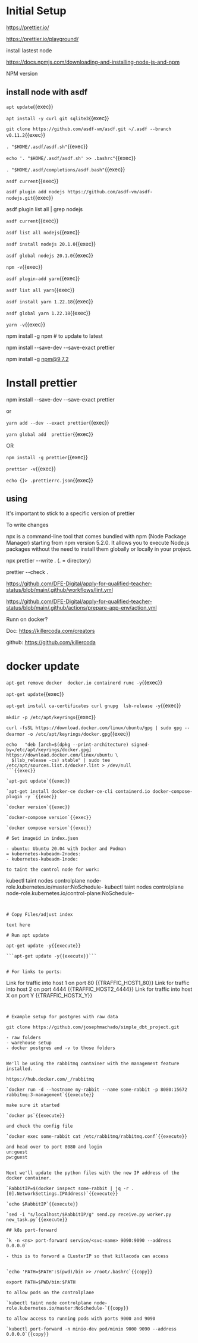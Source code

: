 
# Initial Setup

https://prettier.io/

https://prettier.io/playground/


install lastest node

https://docs.npmjs.com/downloading-and-installing-node-js-and-npm

NPM version

## install node with asdf

`apt update`{{exec}}

`apt install -y curl git sqlite3`{{exec}}

`git clone https://github.com/asdf-vm/asdf.git ~/.asdf --branch v0.11.2`{{exec}}

`. "$HOME/.asdf/asdf.sh"`{{exec}}

`echo '. "$HOME/.asdf/asdf.sh' >> .bashrc"`{{exec}}


`. "$HOME/.asdf/completions/asdf.bash"`{{exec}}

`asdf current`{{exec}}

`asdf plugin add nodejs https://github.com/asdf-vm/asdf-nodejs.git`{{exec}}

asdf plugin list all | grep nodejs

`asdf current`{{exec}}

`asdf list all nodejs`{{exec}}

`asdf install nodejs 20.1.0`{{exec}}

`asdf global nodejs 20.1.0`{{exec}}

`npm -v`{{exec}}

`asdf plugin-add yarn`{{exec}}


`asdf list all yarn`{{exec}}

`asdf install yarn 1.22.18`{{exec}}

`asdf global yarn 1.22.18`{{exec}}

`yarn -v`{{exec}}

npm install -g npm  # to update to latest

npm install --save-dev --save-exact prettier

npm install -g npm@9.7.2

# Install prettier

npm install --save-dev --save-exact prettier

or

`yarn add --dev --exact prettier`{{exec}}


`yarn global add  prettier`{{exec}}




OR

`npm install -g prettier`{{exec}}

`prettier -v`{{exec}}

`echo {}> .prettierrc.json`{{exec}}

## using

It's important to stick to a specific version of prettier

To write changes

npx is a command-line tool that comes bundled with npm (Node Package Manager) starting from npm version 5.2.0. It allows you to execute Node.js packages without the need to install them globally or locally in your project.

npx prettier --write .   (. = directory)

prettier --check .



https://github.com/DFE-Digital/apply-for-qualified-teacher-status/blob/main/.github/workflows/lint.yml

https://github.com/DFE-Digital/apply-for-qualified-teacher-status/blob/main/.github/actions/prepare-app-env/action.yml

Runn on docker?


Doc: https://killercoda.com/creators

github: https://github.com/killercoda

# docker update

`apt-get remove docker  docker.io containerd runc -y`{{exec}}   

`apt-get update`{{exec}}   

`apt-get install ca-certificates curl gnupg  lsb-release -y`{{exec}}   

`mkdir -p /etc/apt/keyrings`{{exec}}   

`curl -fsSL https://download.docker.com/linux/ubuntu/gpg | sudo gpg --dearmor -o /etc/apt/keyrings/docker.gpg`{{exec}}   

```
echo   "deb [arch=$(dpkg --print-architecture) signed-by=/etc/apt/keyrings/docker.gpg] https://download.docker.com/linux/ubuntu \
  $(lsb_release -cs) stable" | sudo tee /etc/apt/sources.list.d/docker.list > /dev/null
```{{exec}}   

`apt-get update`{{exec}}   

`apt-get install docker-ce docker-ce-cli containerd.io docker-compose-plugin -y `{{exec}}   

`docker version`{{exec}}   

`docker-compose version`{{exec}}   

`docker compose version`{{exec}}

# Set imageid in index.json

- ubuntu: Ubuntu 20.04 with Docker and Podman
= kubernetes-kubeadm-2nodes: 
- kubernetes-kubeadm-1node:

to taint the control node for work:

```
kubectl taint nodes controlplane node-role.kubernetes.io/master:NoSchedule-
kubectl taint nodes controlplane node-role.kubernetes.io/control-plane:NoSchedule-
```


# Copy Files/adjust index

text here

# Run apt update

apt-get update -y{{execute}}

```apt-get update -y{{execute}}```


# For links to ports:

```
Link for traffic into host 1 on port 80
{{TRAFFIC_HOST1_80}}
Link for traffic into host 2 on port 4444
{{TRAFFIC_HOST2_4444}}
Link for traffic into host X on port Y
{{TRAFFIC_HOSTX_Y}}
```


# Example setup for postgres with raw data

git clone https://github.com/josephmachado/simple_dbt_project.git

- raw folders
- warehouse setup
- docker postgres and -v to those folders


We'll be using the rabbitmq container with the management feature installed.

https://hub.docker.com/_/rabbitmq

`docker run -d --hostname my-rabbit --name some-rabbit -p 8080:15672 rabbitmq:3-management`{{execute}}

make sure it started

`docker ps`{{execute}}

and check the config file

`docker exec some-rabbit cat /etc/rabbitmq/rabbitmq.conf`{{execute}}

and head over to port 8080 and login   
un:guest   
pw:guest  


Next we'll update the python files with the new IP address of the docker container.

`RabbitIP=$(docker inspect some-rabbit | jq -r .[0].NetworkSettings.IPAddress)`{{execute}}

`echo $RabbitIP`{{execute}}

`sed -i "s/localhost/$RabbitIP/g" send.py receive.py worker.py new_task.py`{{execute}}

## k8s port-forward

`k -n <ns> port-forward service/<svc-name> 9090:9090 --address 0.0.0.0`

- this is to forword a CLusterIP so that killacoda can access


`echo 'PATH=$PATH':$(pwd)/bin >> /root/.bashrc`{{copy}}

export PATH=$PWD/bin:$PATH

to allow pods on the controlplane

`kubectl taint node controlplane node-role.kubernetes.io/master:NoSchedule-`{{copy}}

to allow access to running pods with ports 9000 and 9090

`kubectl port-forward -n minio-dev pod/minio 9000 9090 --address 0.0.0.0`{{copy}}

